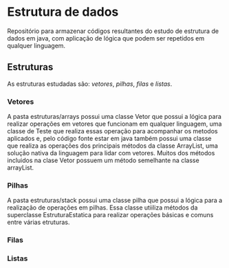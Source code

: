 # Estrutura de dados
Repositório para armazenar códigos resultantes do estudo de estrutura de dados em java, com aplicação de lógica que podem ser repetidos em qualquer linguagem.

## Estruturas
As estruturas estudadas são: _vetores_, _pilhas_, _filas_ e _listas_.

### Vetores
A pasta estruturas/arrays possui uma classe Vetor que possui a lógica para realizar operações em vetores que funcionam em qualquer linguagem, uma classe de Teste que realiza essas operação para acompanhar os metodos aplicados e, pelo código fonte estar em java também possui uma classe que realiza as operações dos principais métodos da classe ArrayList, uma solução nativa da linguagem para lidar com vetores. Muitos dos métodos incluidos na clase Vetor possuem um método semelhante na classe arrayList.

### Pilhas
A pasta estruturas/stack possui uma classe pilha que possui a lógica para a realização de operações em pilhas. Essa classe utiiliza métodos da superclasse EstruturaEstatica para realizar operações básicas e comuns entre várias etruturas.

### Filas

### Listas
